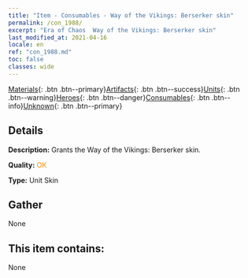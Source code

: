 ```yaml
---
title: "Item - Consumables - Way of the Vikings: Berserker skin"
permalink: /con_1988/
excerpt: "Era of Chaos  Way of the Vikings: Berserker skin"
last_modified_at: 2021-04-16
locale: en
ref: "con_1988.md"
toc: false
classes: wide
---
```

 [Materials](/Items/){: .btn .btn--primary}[Artifacts](/Items/Artifacts/){: .btn .btn--success}[Units](/Items/Units/){: .btn .btn--warning}[Heroes](/Items/Heroes/){: .btn .btn--danger}[Consumables](/Items/Consumables/){: .btn .btn--info}[Unknown](/Items/Unknown/){: .btn .btn--primary}

## Details
 **Description:** Grants the Way of the Vikings: Berserker skin.

 **Quality:** <span style="color: #FF8C00">OK</span>

 **Type:** Unit Skin

## Gather

  None

## This item contains:

  None

